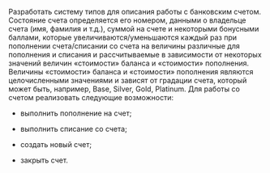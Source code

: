 Разработать систему типов для описания работы с банковским счетом. Состояние счета определяется его номером, 
данными о владельце счета (имя, фамилия и т.д.), суммой на счете и некоторыми бонусными баллами, которые увеличиваются/уменьшаются
каждый раз при пополнении счета/списании со счета на величины различные для пополнения и списания и рассчитываемые в зависимости от 
некоторых значений величин «стоимости» баланса и «стоимости» пополнения. Величины «стоимости» баланса и «стоимости» пополнения являются 
целочисленными значениями и зависят от градации счета, который может быть, например, Base, Silver, Gold, Platinum. Для работы со счетом
реализовать следующие возможности:

- выполнить пополнение на счет;

- выполнить списание со счета;

- создать новый счет;

- закрыть счет.
